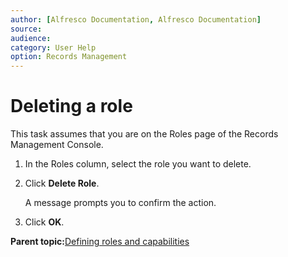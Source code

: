 ```yaml
---
author: [Alfresco Documentation, Alfresco Documentation]
source: 
audience: 
category: User Help
option: Records Management
---
```


# Deleting a role



This task assumes that you are on the Roles page of the Records Management Console.

1.  In the Roles column, select the role you want to delete.

2.  Click **Delete Role**.

    A message prompts you to confirm the action.

3.  Click **OK**.


**Parent topic:**[Defining roles and capabilities](../concepts/rm-roles-intro.md)

